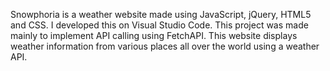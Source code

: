 Snowphoria is a weather website made using JavaScript, jQuery, HTML5 and CSS. I developed this on Visual Studio Code. This project was made mainly to implement API calling using FetchAPI. This website displays weather information from various places all over the world using a weather API.
